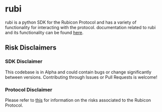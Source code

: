 # rubi
rubi is a python SDK for the Rubicon Protocol and has a variety of functionality for interacting with the protocol. documentation related to rubi and its functionality can be found [here](https://rubi.readthedocs.io/en/latest/#). 

## Risk Disclaimers

### SDK Disclaimer

This codebase is in Alpha and could contain bugs or change significantly between versions. Contributing through Issues or Pull Requests is welcome!

### Protocol Disclaimer

Please refer to [this](https://docs.rubicon.finance/docs/protocol/rubicon-pools/risks) for information on the risks associated to the Rubicon Protocol.